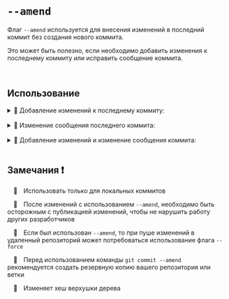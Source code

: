 # `--amend`

Флаг `--amend`  используется для внесения изменений в последний коммит без создания нового коммита. 

Это может быть полезно, если необходимо добавить изменения к последнему коммиту или исправить сообщение коммита.

<br>

## Использование

  <details>
  <summary> 🔹 Добавление изменений к последнему коммиту:</summary>
  <br>
  🚩 Если у вас есть незакоммиченные изменения и вы хотите добавить их к последнему коммиту:

  <br>
  <br>
  
  ```bash
  git commit --amend
  ```
  </details>
  
  <br>

  <details>
  <summary> 🔹 Изменение сообщения последнего коммита:</summary>
  <br>
  🚩 Если вам нужно только изменить сообщение последнего коммита:
      
  <br>
  <br>

  ```bash
  git commit --amend -m "Новое сообщение коммита"
  ```
  </details>

  <br>
  
  <details>
   <summary> 🔹 Добавление изменений и изменение сообщения коммита:</summary>
  <br>
  🚩 Если вы хотите добавить изменения и обновить сообщение коммита, внесите изменения в индекс и измените сообщение
      
  <br>
  <br>

  ```bash
  git commit --amend"
  ```
  </details>

  <br>

  ## Замечания ❗

  &emsp;🔴&emsp;Использовать только для локальных коммитов
  
  
  &emsp;🔴&emsp;После изменений с использованием `--amend`, необходимо быть осторожным с публикацией изменений, чтобы не нарушить работу других разработчиков
  
  
  &emsp;🔴&emsp;Если был использован `--amend`, то при пуше изменений в удаленный репозиторий может потребоваться использование флага `--force`

  &emsp;🔴&emsp;Перед использованием команды `git commit --amend` рекомендуется создать резервную копию вашего репозитория или ветки

  &emsp;🔴&emsp;Изменяет хеш верхушки дерева
